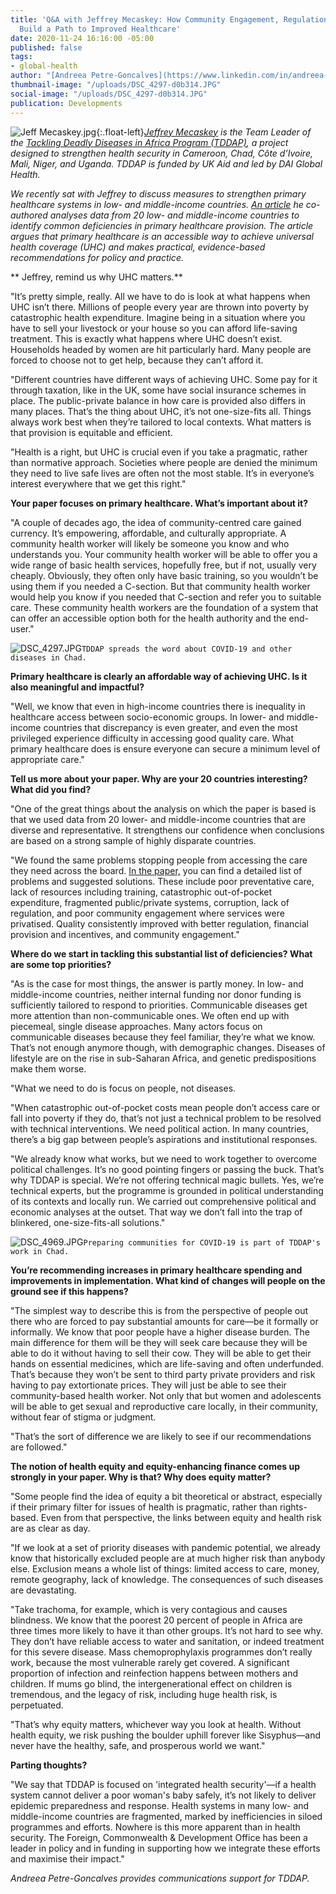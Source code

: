 ```yaml
---
title: 'Q&A with Jeffrey Mecaskey: How Community Engagement, Regulations, and Incentives
  Build a Path to Improved Healthcare'
date: 2020-11-24 16:16:00 -05:00
published: false
tags:
- global-health
author: "[Andreea Petre-Goncalves](https://www.linkedin.com/in/andreea-petre-goncalves-1a2336120/)"
thumbnail-image: "/uploads/DSC_4297-d0b314.JPG"
social-image: "/uploads/DSC_4297-d0b314.JPG"
publication: Developments
---
```


![Jeff Mecaskey.jpg](/uploads/Jeff%20Mecaskey.jpg){:.float-left}*[Jeffrey Mecaskey](https://www.dai.com/who-we-are/our-team/jeffrey-mecaskey) is the Team Leader of the [Tackling Deadly Diseases in Africa Program (TDDAP)](https://www.dai.com/our-work/projects/africa-tackling-deadly-diseases-in-africa-program), a project designed to strengthen health security in Cameroon, Chad, Côte d’Ivoire, Mali, Niger, and Uganda. TDDAP is funded by UK Aid and led by DAI Global Health.*

*We recently sat with Jeffrey to discuss measures to strengthen primary healthcare systems in low- and middle-income countries. [An article](https://www.who.int/bulletin/volumes/98/11/20-252742.pdf) he co-authored analyses data from 20 low- and middle-income countries to identify common deficiencies in primary healthcare provision. The article argues that primary healthcare is an accessible way to achieve universal health coverage (UHC) and makes practical, evidence-based recommendations for policy and practice.*





** Jeffrey, remind us why UHC matters.**

"It’s pretty simple, really. All we have to do is look at what happens when UHC isn’t there. Millions of people every year are thrown into poverty by catastrophic health expenditure. Imagine being in a situation where you have to sell your livestock or your house so you can afford life-saving treatment. This is exactly what happens where UHC doesn’t exist. Households headed by women are hit particularly hard. Many people are forced to choose not to get help, because they can’t afford it.

"Different countries have different ways of achieving UHC. Some pay for it through taxation, like in the UK, some have social insurance schemes in place. The public-private balance in how care is provided also differs in many places. That’s the thing about UHC, it’s not one-size-fits all. Things always work best when they’re tailored to local contexts. What matters is that provision is equitable and efficient.

"Health is a right, but UHC is crucial even if you take a pragmatic, rather than normative approach. Societies where people are denied the minimum they need to live safe lives are often not the most stable. It’s in everyone’s interest everywhere that we get this right."

**Your paper focuses on primary healthcare. What’s important about it?**

"A couple of decades ago, the idea of community-centred care gained currency. It’s empowering, affordable, and culturally appropriate. A community health worker will likely be someone you know and who understands you. Your community health worker will be able to offer you a wide range of basic health services, hopefully free, but if not, usually very cheaply. Obviously, they often only have basic training, so you wouldn’t be using them if you needed a C-section. But that community health worker would help you know if you needed that C-section and refer you to suitable care. These community health workers are the foundation of a system that can offer an accessible option both for the health authority and the end-user."

![DSC_4297.JPG](/uploads/DSC_4297.JPG)`TDDAP spreads the word about COVID-19 and other diseases in Chad.` 

**Primary healthcare is clearly an affordable way of achieving UHC. Is it also meaningful and impactful?**

"Well, we know that even in high-income countries there is inequality in healthcare access between socio-economic groups. In lower- and middle-income countries that discrepancy is even greater, and even the most privileged experience difficulty in accessing good quality care. What primary healthcare does is ensure everyone can secure a minimum level of appropriate care."

**Tell us more about your paper. Why are your 20 countries interesting? What did you find?**

"One of the great things about the analysis on which the paper is based is that we used data from 20 lower- and middle-income countries that are diverse and representative. It strengthens our confidence when conclusions are based on a strong sample of highly disparate countries.

"We found the same problems stopping people from accessing the care they need across the board. [In the paper,](https://www.who.int/bulletin/volumes/98/11/20-252742.pdf) you can find a detailed list of problems and suggested solutions. These include poor preventative care, lack of resources including training, catastrophic out-of-pocket expenditure, fragmented public/private systems, corruption, lack of regulation, and poor community engagement where services were privatised. Quality consistently improved with better regulation, financial provision and incentives, and community engagement."

**Where do we start in tackling this substantial list of deficiencies? What are some top priorities?**

"As is the case for most things, the answer is partly money. In low- and middle-income countries, neither internal funding nor donor funding is sufficiently tailored to respond to priorities. Communicable diseases get more attention than non-communicable ones. We often end up with piecemeal, single disease approaches. Many actors focus on communicable diseases because they feel familiar, they’re what we know. That’s not enough anymore though, with demographic changes. Diseases of lifestyle are on the rise in sub-Saharan Africa, and genetic predispositions make them worse. 

"What we need to do is focus on people, not diseases.

"When catastrophic out-of-pocket costs mean people don’t access care or fall into poverty if they do, that’s not just a technical problem to be resolved with technical interventions. We need political action. In many countries, there’s a big gap between people’s aspirations and institutional responses.

"We already know what works, but we need to work together to overcome political challenges. It’s no good pointing fingers or passing the buck. That’s why TDDAP is special. We’re not offering technical magic bullets. Yes, we’re technical experts, but the programme is grounded in political understanding of its contexts and locally run. We carried out comprehensive political and economic analyses at the outset. That way we don’t fall into the trap of blinkered, one-size-fits-all solutions."

![DSC_4969.JPG](/uploads/DSC_4969.JPG)`Preparing communities for COVID-19 is part of TDDAP's work in Chad.` 

**You’re recommending increases in primary healthcare spending and improvements in implementation. What kind of changes will people on the ground see if this happens?**

"The simplest way to describe this is from the perspective of people out there who are forced to pay substantial amounts for care—be it formally or informally. We know that poor people have a higher disease burden. The main difference for them will be they will seek care because they will be able to do it without having to sell their cow. They will be able to get their hands on essential medicines, which are life-saving and often underfunded. That’s because they won’t be sent to third party private providers and risk having to pay extortionate prices. They will just be able to see their community-based health worker. Not only that but women and adolescents will be able to get sexual and reproductive care locally, in their community, without fear of stigma or judgment.

"That’s the sort of difference we are likely to see if our recommendations are followed."

**The notion of health equity and equity-enhancing finance comes up strongly in your paper. Why is that? Why does equity matter?**

"Some people find the idea of equity a bit theoretical or abstract, especially if their primary filter for issues of health is pragmatic, rather than rights-based. Even from that perspective, the links between equity and health risk are as clear as day.

"If we look at a set of priority diseases with pandemic potential, we already know that historically excluded people are at much higher risk than anybody else. Exclusion means a whole list of things: limited access to care, money, remote geography, lack of knowledge. The consequences of such diseases are devastating.

"Take trachoma, for example, which is very contagious and causes blindness. We know that the poorest 20 percent of people in Africa are three times more likely to have it than other groups. It’s not hard to see why. They don’t have reliable access to water and sanitation, or indeed treatment for this severe disease. Mass chemoprophylaxis programmes don’t really work, because the most vulnerable rarely get covered. A significant proportion of infection and reinfection happens between mothers and children. If mums go blind, the intergenerational effect on children is tremendous, and the legacy of risk, including huge health risk, is perpetuated.

"That’s why equity matters, whichever way you look at health. Without health equity, we risk pushing the boulder uphill forever like Sisyphus—and never have the healthy, safe, and prosperous world we want."

**Parting thoughts?**

"We say that TDDAP is focused on 'integrated health security'—if a health system cannot deliver a poor woman's baby safely, it’s not likely to deliver epidemic preparedness and response. Health systems in many low- and middle-income countries are fragmented, marked by inefficiencies in siloed programmes and efforts. Nowhere is this more apparent than in health security. The Foreign, Commonwealth & Development Office has been a leader in policy and in funding in supporting how we integrate these efforts and maximise their impact."

*Andreea Petre-Goncalves provides communications support for TDDAP.*